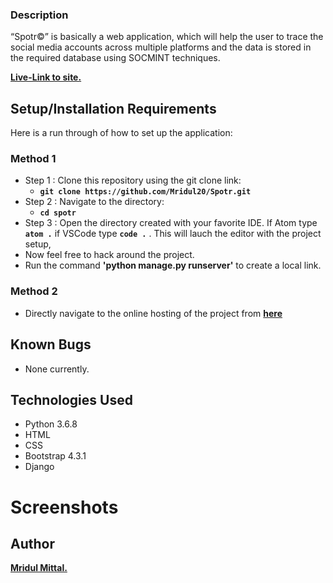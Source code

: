 ### Description


“Spotr©” is basically a web application, which will help the user to trace the social media accounts across multiple platforms and the data is stored in the required database using SOCMINT techniques.

**[Live-Link to site.](http://spotr.pythonanywhere.com/)**

## Setup/Installation Requirements
Here is a run through of how to set up the application:

### Method 1
* Step 1 : Clone this repository using the git clone link:
  * **`git clone https://github.com/Mridul20/Spotr.git`**
* Step 2 : Navigate to the directory:
  * **`cd spotr`**
* Step 3 : Open the directory created with your favorite IDE. If Atom type **`atom .`** if VSCode type **`code .`** . This will lauch the editor with the project setup,
* Now feel free to hack around the project.
* Run the command **'python manage.py runserver'** to create a local link.

### Method 2
* Directly navigate to the online hosting of the project from **[here](http://spotr.pythonanywhere.com/)**

## Known Bugs
* None currently.


## Technologies Used

- Python 3.6.8
- HTML
- CSS
- Bootstrap 4.3.1
- Django


# Screenshots
<!-- 
![alt text](https://github.com/Mridul20/titanic-survival-checker/blob/main/static/ss1.JPG)
![alt text](https://github.com/Mridul20/titanic-survival-checker/blob/main/static/ss2.JPG) -->


## Author
 **[Mridul Mittal.](https://github.com/Mridul20)**
